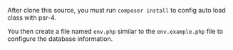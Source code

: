 After clone this source, you must run `composer install` to config auto load class with psr-4.

You then create a file named `env.php` similar to the `env.example.php` file to configure the database information.
